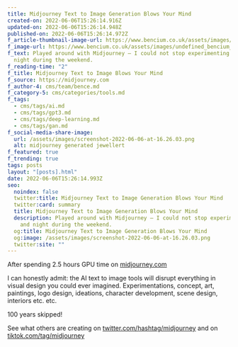 ```yaml
---
title: Midjourney Text to Image Generation Blows Your Mind
created-on: 2022-06-06T15:26:14.916Z
updated-on: 2022-06-06T15:26:14.948Z
published-on: 2022-06-06T15:26:14.972Z
f_article-thumbnail-image-url: https://www.bencium.co.uk/assets/images/undefined_bencium_generative_designrsslerattractor2dflatletterbshapes.jpeg
f_image-url: https://www.bencium.co.uk/assets/images/undefined_bencium_generative_designfeigenbaumattractorshapegoldjewelleryluxurysymmetric-5.jpg
f_text: Played around with Midjourney – I could not stop experimenting day and
  night during the weekend.
f_reading-time: "2"
f_title: Midjourney Text to Image Blows Your Mind
f_source: https://midjourney.com
f_author-4: cms/team/bence.md
f_category-5: cms/categories/tools.md
f_tags:
  - cms/tags/ai.md
  - cms/tags/gpt3.md
  - cms/tags/deep-learning.md
  - cms/tags/gan.md
f_social-media-share-image:
  url: /assets/images/screenshot-2022-06-06-at-16.26.03.png
  alt: midjourney generated jewellert
f_featured: true
f_trending: true
tags: posts
layout: "[posts].html"
date: 2022-06-06T15:26:14.993Z
seo:
  noindex: false
  twitter:title: Midjourney Text to Image Generation Blows Your Mind
  twitter:card: summary
  title: Midjourney Text to Image Generation Blows Your Mind
  description: Played around with Midjourney – I could not stop experimenting day
    and night during the weekend.
  og:title: Midjourney Text to Image Generation Blows Your Mind
  og:image: /assets/images/screenshot-2022-06-06-at-16.26.03.png
  twitter:site: ""
---
```

After spending 2.5 hours GPU time on [midjourney.com](https://midjourney.com)

I can honestly admit: the AI text to image tools will disrupt everything in visual design you could ever imagined. Experimentations, concept, art, paintings, logo design, ideations, character development, scene design, interiors etc. etc.

100 years skipped!

See what others are creating on [twitter.com/hashtag/midjourney](https://www.tiktok.com/tag/midjourney?lang=en) and on[ tiktok.com/tag/midjourney](https://www.tiktok.com/tag/midjourney?lang=en)